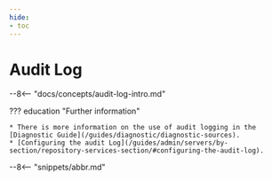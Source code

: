 ```yaml
---
hide:
- toc
---
```


<!-- SPDX-License-Identifier: CC-BY-4.0 -->
<!-- Copyright Contributors to the Egeria project. -->

# Audit Log

--8<-- "docs/concepts/audit-log-intro.md"


??? education "Further information"
    
    * There is more information on the use of audit logging in the [Diagnostic Guide](/guides/diagnostic/diagnostic-sources).
    * [Configuring the audit Log](/guides/admin/servers/by-section/repository-services-section/#configuring-the-audit-log).

--8<-- "snippets/abbr.md"
